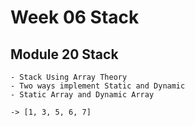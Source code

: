 # Week 06 Stack
## Module 20 Stack
    - Stack Using Array Theory
    - Two ways implement Static and Dynamic
    - Static Array and Dynamic Array

    -> [1, 3, 5, 6, 7]

